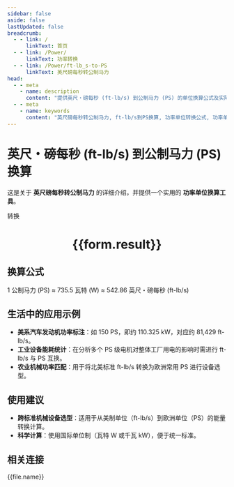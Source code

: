 ```yaml
---
sidebar: false
aside: false
lastUpdated: false
breadcrumb:
  - - link: /
      linkText: 首页
  - - link: /Power/
      linkText: 功率转换
  - - link: /Power/ft-lb_s-to-PS
      linkText: 英尺磅每秒转公制马力
head:
  - - meta
    - name: description
      content: "提供英尺・磅每秒 (ft-lb/s) 到公制马力 (PS) 的单位换算公式及实际应用场景。"
  - - meta
    - name: keywords
      content: "英尺磅每秒转公制马力, ft-lb/s到PS换算, 功率单位转换公式, 功率单位换算工具, 机械设备与跨国项目功率单位"
---
```

# 英尺・磅每秒 (ft-lb/s) 到公制马力 (PS) 换算

这是关于 **英尺磅每秒转公制马力** 的详细介绍，并提供一个实用的 **功率单位换算工具**。

<script setup>
import { onMounted, reactive, inject ,ref  } from 'vue'
import { NButton,NForm ,NFormItem,NInput,NInputNumber,NSelect,NCard,useMessage ,NGrid ,NGi } from 'naive-ui'
import { defineClientComponent } from 'vitepress'
import { Power } from '../../files';
const convert = inject('convert')
const options =  [
  { "label": "英尺・磅每秒 (ft-lb/s)", "value": "ft-lb/s" },
  { "label": "公制马力 (PS)", "value": "PS" }
];
const formRef = ref(null);
const rules = {
  number:{
    required: true,
    type: 'number',
    trigger: "blur"
  },
  to:{
    required: true,
    trigger: "select"
  },
  from:{
    required: true,
    trigger: "select"
  }
}
const form = reactive({
  number:null,
  to:'',
  from:'',
  result:'',
  title:'英尺磅每秒转公制马力',
})
const convertHandler = (e) => {
   e.preventDefault();
  formRef.value?.validate((errors)=>{
    if (!errors) {
      form.result = `${form.number}${form.from} = ${convert(form.number).from(form.from).to(form.to)}${form.to}`
    }
  })
}
</script>

<n-form size="large" :model="form" ref='formRef' :rules="rules">
  <n-form-item label="数值"  path="number">
    <n-input-number size="large" style="width:100%" :min="0" v-model:value="form.number"   placeholder="请输入要转换的数值" />
  </n-form-item>
  <n-form-item label="从" path="from">
    <n-select  size="large" :options="options" v-model:value="form.from" placeholder="请选择原始单位" />
  </n-form-item>
  <n-form-item label="到" path="to">
    <n-select  size="large" :options="options" v-model:value="form.to" placeholder="请选择转换单位" />
  </n-form-item>
  <n-form-item>
    <n-button type="primary" style="width:100%" @click="convertHandler">转换</n-button>
  </n-form-item>
</n-form>
<n-card  embedded :bordered="false" hoverable>
  <div  style="text-align:center">
    <h1>{{form.result}}</h1>
  </div>
</n-card>

## 换算公式

1 公制马力 (PS) ≈ 735.5 瓦特 (W) ≈ 542.86 英尺・磅每秒 (ft-lb/s)

## 生活中的应用示例

- **美系汽车发动机功率标注**：如 150 PS，即约 110.325 kW，对应约 81,429 ft-lb/s。
- **工业设备能耗统计**：在分析多个 PS 级电机对整体工厂用电的影响时需进行 ft-lb/s 与 PS 互换。
- **农业机械功率匹配**：用于将北美标准 ft-lb/s 转换为欧洲常用 PS 进行设备选型。

## 使用建议

- **跨标准机械设备选型**：适用于从美制单位（ft-lb/s）到欧洲单位（PS）的能量转换计算。
- **科学计算**：使用国际单位制（瓦特 W 或千瓦 kW），便于统一标准。

## 相关连接
<n-grid x-gap="12" :cols="3">
  <n-gi v-for="(file, index) in Power" :key="index">
    <n-button
      text
      tag="a"
      :href="file.path"
      type="primary"
    >
      {{file.name}}
    </n-button>
  </n-gi>
</n-grid>